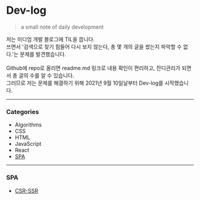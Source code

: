 # Dev-log
> a small note of daily development   

저는 미디엄 개발 블로그에 TIL을 씁니다.   
쓰면서 '검색으로 찾기 힘들어 다시 보지 않는다, 총 몇 개의 글을 썼는지 파악할 수 없다.'는 문제를 발견했습니다.   
<br>
Github에 repo로 올리면 readme.md 링크로 내용 확인이 편리하고, 잔디관리가 되면서 총 글의 수를 알 수 있습니다.   
그러므로 저는 문제를 해결하기 위해 2021년 9월 10일날부터 Dev-log를 시작했습니다. 

---

### Categories

* Algorithms
* CSS
* HTML
* JavaScript
* React
* [SPA](#SPA)

---

### SPA

- [CSR-SSR](SPA/CSR-SSR.md)
